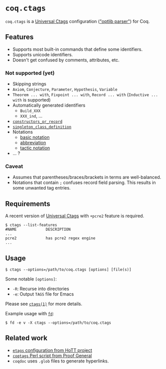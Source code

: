 # `coq.ctags`
`coq.ctags` is a [Universal Ctags][u-ctags] configuration (["optlib parser"][optlib]) for Coq.

## Features
* Supports most built-in commands that define some identifiers.
* Supports unicode identifiers.
* Doesn't get confused by comments, attributes, etc.

### Not supported (yet)
* Skipping strings
* `Axiom`, `Conjecture`, `Parameter`, `Hypothesis`, `Variable`
* `Theorem ... with`, `Fixpoint ... with`, `Record ... with` (`Inductive ... with` is supported)
* Automatically generated identifiers
    * `Build_XXX`
    * `XXX_ind`, ...
* [`constructors_or_record`](https://coq.inria.fr/refman/language/core/inductive.html#grammar-token-constructors_or_record)
* [`singleton_class_definition`](https://coq.inria.fr/refman/addendum/type-classes.html#grammar-token-singleton_class_definition)
* Notations
    * [basic notation](https://coq.inria.fr/refman/user-extensions/syntax-extensions.html#coq:cmd.Notation)
    * [abbreviation](https://coq.inria.fr/refman/user-extensions/syntax-extensions.html#coq:cmd.Notation-(abbreviation))
    * [tactic notation](https://coq.inria.fr/refman/user-extensions/syntax-extensions.html#coq:cmd.Tactic-Notation)
* ... ?

### Caveat
* Assumes that parentheses/braces/brackets in terms are well-balanced.
* Notations that contain `;` confuses record field parsing. This results in some unwanted tag entries.

## Requirements
A recent version of [Universal Ctags](u-ctags) with `+pcre2` feature is required.

```console
$ ctags --list-features
#NAME             DESCRIPTION
...
pcre2             has pcre2 regex engine
...
```

## Usage
```consol
$ ctags --options=/path/to/coq.ctags [options] [file(s)]
```

Some notable `[options]`:
* `-R`: Recurse into directories
* `-e`: Output `TAGS` file for Emacs

Please see [`ctags(1)`](https://docs.ctags.io/en/latest/man/ctags.1.html) for more details.

Example usage with [`fd`](https://github.com/sharkdp/fd):
```console
$ fd -e v -X ctags --options=/path/to/coq.ctags
```

## Related work
* [`etags` configuration from HoTT project](https://github.com/HoTT/HoTT/blob/63b231362bc9ea91112ee53c624d6eb13c36eab6/Makefile.coq.local#L290-L296)
* [`coqtags` Perl script from Proof General](https://github.com/ProofGeneral/PG/blob/master/coq/coqtags)
* `coqdoc` uses `.glob` files to generate hyperlinks.

[u-ctags]: https://github.com/universal-ctags/ctags
[optlib]: https://docs.ctags.io/en/latest/optlib.html
